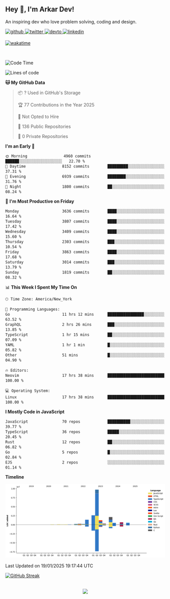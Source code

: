 ## Hey 👋, I'm Arkar Dev!  

An inspiring dev who love problem solving, coding and design.

<a href="https://github.com/Riley1101" target="_blank">
<img src=https://img.shields.io/badge/github-%2324292e.svg?&style=for-the-badge&logo=github&logoColor=white alt=github style="margin-bottom: 5px;" />
</a>
<a href="https://twitter.com/arkardev" target="_blank">
<img src=https://img.shields.io/badge/twitter-%2300acee.svg?&style=for-the-badge&logo=twitter&logoColor=white alt=twitter style="margin-bottom: 5px;" />
</a>
<a href="https://dev.to/riley1101" target="_blank">
<img src=https://img.shields.io/badge/dev.to-%2308090A.svg?&style=for-the-badge&logo=dev.to&logoColor=white alt=devto style="margin-bottom: 5px;" />
</a>
<a href="https://linkedin.com/in/arkar-kaung-myat" target="_blank">
<img src=https://img.shields.io/badge/linkedin-%231E77B5.svg?&style=for-the-badge&logo=linkedin&logoColor=white alt=linkedin style="margin-bottom: 5px;" />
</a>
  
[![wakatime](https://wakatime.com/badge/user/cf23b6e3-75f8-4c04-b0e3-273191c8d2ec.svg)](https://wakatime.com/@cf23b6e3-75f8-4c04-b0e3-273191c8d2ec)

<br/>

<!--START_SECTION:waka-->
![Code Time](http://img.shields.io/badge/Code%20Time-1%2C255%20hrs%2010%20mins-blue)

![Lines of code](https://img.shields.io/badge/From%20Hello%20World%20I%27ve%20Written-20.1%20million%20lines%20of%20code-blue)

**🐱 My GitHub Data** 

> 📦 ? Used in GitHub's Storage 
 > 
> 🏆 77 Contributions in the Year 2025
 > 
> 🚫 Not Opted to Hire
 > 
> 📜 136 Public Repositories 
 > 
> 🔑 0 Private Repositories 
 > 
**I'm an Early 🐤** 

```text
🌞 Morning                4960 commits        ██████░░░░░░░░░░░░░░░░░░░   22.70 % 
🌆 Daytime                8152 commits        █████████░░░░░░░░░░░░░░░░   37.31 % 
🌃 Evening                6939 commits        ████████░░░░░░░░░░░░░░░░░   31.76 % 
🌙 Night                  1800 commits        ██░░░░░░░░░░░░░░░░░░░░░░░   08.24 % 
```
📅 **I'm Most Productive on Friday** 

```text
Monday                   3636 commits        ████░░░░░░░░░░░░░░░░░░░░░   16.64 % 
Tuesday                  3807 commits        ████░░░░░░░░░░░░░░░░░░░░░   17.42 % 
Wednesday                3409 commits        ████░░░░░░░░░░░░░░░░░░░░░   15.60 % 
Thursday                 2303 commits        ███░░░░░░░░░░░░░░░░░░░░░░   10.54 % 
Friday                   3863 commits        ████░░░░░░░░░░░░░░░░░░░░░   17.68 % 
Saturday                 3014 commits        ███░░░░░░░░░░░░░░░░░░░░░░   13.79 % 
Sunday                   1819 commits        ██░░░░░░░░░░░░░░░░░░░░░░░   08.32 % 
```


📊 **This Week I Spent My Time On** 

```text
🕑︎ Time Zone: America/New_York

💬 Programming Languages: 
Go                       11 hrs 12 mins      ████████████████░░░░░░░░░   63.52 % 
GraphQL                  2 hrs 26 mins       ███░░░░░░░░░░░░░░░░░░░░░░   13.85 % 
TypeScript               1 hr 15 mins        ██░░░░░░░░░░░░░░░░░░░░░░░   07.09 % 
YAML                     1 hr 1 min          █░░░░░░░░░░░░░░░░░░░░░░░░   05.82 % 
Other                    51 mins             █░░░░░░░░░░░░░░░░░░░░░░░░   04.90 % 

🔥 Editors: 
Neovim                   17 hrs 38 mins      █████████████████████████   100.00 % 

💻 Operating System: 
Linux                    17 hrs 38 mins      █████████████████████████   100.00 % 
```

**I Mostly Code in JavaScript** 

```text
JavaScript               70 repos            ██████████░░░░░░░░░░░░░░░   39.77 % 
TypeScript               36 repos            █████░░░░░░░░░░░░░░░░░░░░   20.45 % 
Rust                     12 repos            ██░░░░░░░░░░░░░░░░░░░░░░░   06.82 % 
Go                       5 repos             █░░░░░░░░░░░░░░░░░░░░░░░░   02.84 % 
EJS                      2 repos             ░░░░░░░░░░░░░░░░░░░░░░░░░   01.14 % 
```



**Timeline**

![Lines of Code chart](https://raw.githubusercontent.com/Riley1101/Riley1101/main/assets/bar_graph.png)


 Last Updated on 19/01/2025 19:17:44 UTC
<!--END_SECTION:waka-->

[![GitHub Streak](https://streak-stats.demolab.com?user=Riley1101)](https://git.io/streak-stats)
  
<br/>  
<div align="center">
<img src="https://komarev.com/ghpvc/?username=Riley1101&&style=flat-square" align="center" />
</div>  

